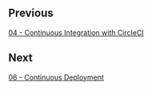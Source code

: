 
## Previous

[04 - Continuous Integration with CircleCI](https://github.com/full-stack-hackers/digoc-cicd-node/blob/04-circleci/GUIDE.md)

## Next

[06 - Continuous Deployment](https://github.com/full-stack-hackers/digoc-cicd-node/blob/06-continuous-deployment/GUIDE.md)
